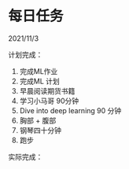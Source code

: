 # 每日任务

2021/11/3

计划完成：

1. 完成ML作业
2. 完成ML 计划
3. 早晨阅读期货书籍
4. 学习小马哥 90分钟
5. Dive into deep learning 90 分钟
6. 胸部 + 腹部
7. 钢琴四十分钟
8. 跑步

实际完成：

